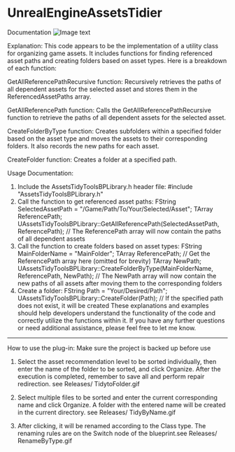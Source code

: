 # UnrealEngineAssetsTidier
Documentation
  ![Image text](https://raw.github.com/AlexMercerShaw/UnrealEngineAssetsTidier/main/Untitled-1.png)
  
Explanation:
This code appears to be the implementation of a utility class for organizing game assets. It includes functions for finding referenced asset paths and creating folders based on asset types. Here is a breakdown of each function:

GetAllReferencePathRecursive function: Recursively retrieves the paths of all dependent assets for the selected asset and stores them in the ReferencedAssetPaths array.

GetAllReferencePath function: Calls the GetAllReferencePathRecursive function to retrieve the paths of all dependent assets for the selected asset.

CreateFolderByType function: Creates subfolders within a specified folder based on the asset type and moves the assets to their corresponding folders. It also records the new paths for each asset.

CreateFolder function: Creates a folder at a specified path.


Usage Documentation:
1. Include the AssetsTidyToolsBPLibrary.h header file:
#include "AssetsTidyToolsBPLibrary.h"
2. Call the function to get referenced asset paths:
FString SelectedAssetPath = "/Game/Path/To/Your/Selected/Asset";
TArray<FString> ReferencePath;
UAssetsTidyToolsBPLibrary::GetAllReferencePath(SelectedAssetPath, ReferencePath);
// The ReferencePath array will now contain the paths of all dependent assets
3. Call the function to create folders based on asset types:
FString MainFolderName = "MainFolder";
TArray<FString> ReferencePath;
// Get the ReferencePath array here (omitted for brevity)
TArray<FString> NewPath;
UAssetsTidyToolsBPLibrary::CreateFolderByType(MainFolderName, ReferencePath, NewPath);
// The NewPath array will now contain the new paths of all assets after moving them to the corresponding folders
4. Create a folder:
FString Path = "Your/Desired/Path";
UAssetsTidyToolsBPLibrary::CreateFolder(Path);
// If the specified path does not exist, it will be created
These explanations and examples should help developers understand the functionality of the code and correctly utilize the functions within it. If you have any further questions or need additional assistance, please feel free to let me know.


---------------------------------------------------------------------------------------------------


How to use the plug-in:
Make sure the project is backed up before use

1. Select the asset recommendation level to be sorted individually, then enter the name of the folder to be sorted, and click Organize. After the execution is completed, remember to save all and perform repair redirection. see Releases/ TidytoFolder.gif

2. Select multiple files to be sorted and enter the current corresponding name and click Organize. A folder with the entered name will be created in the current directory. see Releases/ TidyByName.gif

3. After clicking, it will be renamed according to the Class type. The renaming rules are on the Switch node of the blueprint.see Releases/ RenameByType.gif



